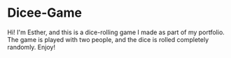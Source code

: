 # Dicee-Game

Hi! I'm Esther, and this is a dice-rolling game I made as part of my portfolio. The game is played with two people, and the dice is rolled completely randomly. Enjoy!
